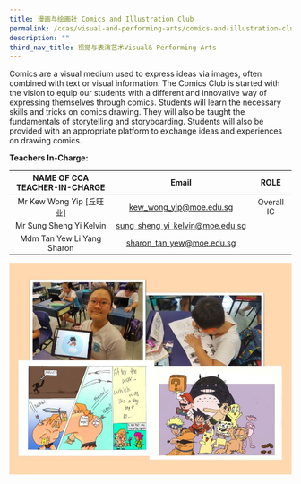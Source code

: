 ```yaml
---
title: 漫画与绘画社 Comics and Illustration Club
permalink: /ccas/visual-and-performing-arts/comics-and-illustration-club/
description: ""
third_nav_title: 视觉与表演艺术Visual& Performing Arts
---
```

Comics are a visual medium used to express ideas via images, often combined with text or visual information. The Comics Club is started with the vision to equip our students with a different and innovative way of expressing themselves through comics. Students will learn the necessary skills and tricks on comics drawing. They will also be taught the fundamentals of storytelling and storyboarding. Students will also be provided with an appropriate platform to exchange ideas and experiences on drawing comics.

**Teachers In-Charge:**

| NAME OF CCA<br>TEACHER-IN-CHARGE |               Email              |    ROLE    |
|:--------------------------------:|:--------------------------------:|:----------:|
|     Mr Kew Wong Yip [丘旺业]     |      kew_wong_yip@moe.edu.sg     | Overall IC |
|     Mr Sung Sheng Yi Kelvin      |  sung_sheng_yi_kelvin@moe.edu.sg |            |
|    Mdm Tan Yew Li Yang Sharon    |     sharon_tan_yew@moe.edu.sg    |            |

![](/images/Slide4.jpg)